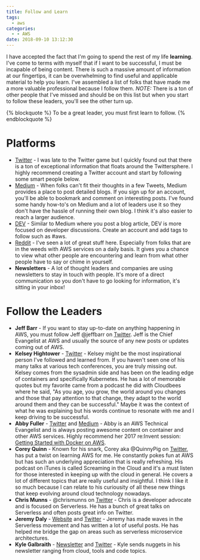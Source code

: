 ```yaml
---
title: Follow and Learn
tags:
  - aws
categories:
  - - AWS
date: 2018-09-10 13:12:30
---
```



I have accepted the fact that I'm going to spend the rest of my life **learning**. I've come to terms with myself that if I want to be successful, I must be incapable of being content. There is such a massive amount of information at our fingertips, it can be overwhelming to find useful and applicable material to help you learn. I've assembled a list of folks that have made me a more valuable professional because I follow them. *NOTE:* There is a ton of other people that I've missed and should be on this list but when you start to follow these leaders, you'll see the other turn up. 

{% blockquote %}
To be a great leader, you must first learn to follow.
{% endblockquote %}

# Platforms
- [Twitter](https://twitter.com/) - I was late to the Twitter game but I quickly found out that there is a ton of exceptional information that floats around the Twittersphere. I highly recommend creating a Twitter account and start by following some smart people below.
- [Medium](https://medium.com/) - When folks can't fit their thoughts in a few Tweets, Medium provides a place to post detailed blogs. If you sign up for an account, you'll be able to bookmark and comment on interesting posts. I've found some handy how-to's on Medium and a lot of leaders use it so they don't have the hassle of running their own blog. I think it's also easier to reach a larger audience.
- [DEV](https://dev.to/) - Similar to Medium where you post a blog article, DEV is more focused on developer discussions. Create an account and add tags to follow such as #aws.
- [Reddit](https://www.reddit.com/r/aws/) - I've seen a lot of great stuff here. Especially from folks that are in the weeds with AWS services on a daily basis. It gives you a chance to view what other people are encountering and learn from what other people have to say or chime in yourself.  
- **Newsletters** - A lot of thought leaders and companies are using newsletters to stay in touch with people. It's more of a direct communication so you don't have to go looking for information, it's sitting in your inbox!

# Follow the Leaders
- **Jeff Barr** - If you want to stay up-to-date on anything happening in AWS, you must follow Jeff @jeffbarr on [Twitter](https://twitter.com/jeffbarr). Jeff is the Chief Evangelist at AWS and usually the source of any new posts or updates coming out of AWS.
- **Kelsey Hightower** - [Twitter](https://twitter.com/kelseyhightower) - Kelsey might be the most inspirational person I've followed and learned from. If you haven't seen one of his many talks at various tech conferences, you are truly missing out. Kelsey comes from the sysadmin side and has been on the leading edge of containers and specifically Kubernetes. He has a lot of memorable quotes but my favorite came from a podcast he did with Cloudbees where he said, "As you age, you grow, the world around you changes and those that pay attention to that change, they adapt to the world around them and they can be successful." Maybe it was the context of what he was explaining but his words continue to resonate with me and I keep driving to be successful. 
- **Abby Fuller** - [Twitter](https://twitter.com/abbyfuller) and [Medium](https://medium.com/@abbyfuller) - Abby is an AWS Technical Evangelist and is always posting awesome content on container and other AWS services. Highly recommend her 2017 re:Invent session: [Getting Started with Docker on AWS](https://www.youtube.com/watch?v=mUzsYt3Bj08).
- **Corey Quinn** - Known for his snark, Corey aka @QuinnyPig on [Twitter](https://twitter.com/QuinnyPig), has put a twist on learning AWS for me. He constantly pokes fun at AWS but has such an underlying appreciation that is really refreshing. His podcast on iTunes is called Screaming in the Cloud and it's a must listen for those interested in keeping up with the cloud in general. He covers a lot of different topics that are really useful and insightful. I think I like it so much because I can relate to his curiousity of all these new things that keep evolving around cloud technology nowadays.
- **Chris Munns** - @chrismunns on [Twitter](https://twitter.com/chrismunns) - Chris is a developer advocate and is focused on Serverless. He has a bunch of great talks on Serverless and often posts great info on Twitter.
- **Jeremy Daly** - [Website](https://www.jeremydaly.com/) and [Twitter](https://twitter.com/jeremy_daly) - Jeremy has made waves in the Serverless movement and has written a lot of useful posts. He has helped me bridge the gap on areas such as serverless microservice architectures. 
- **Kyle Galbraith** - [Newsletter](https://www.kylegalbraith.com/learn-by-doing/) and [Twitter](https://twitter.com/kylegalbraith) - Kyle sends nuggets in his newsletter ranging from cloud, tools and code topics. 

